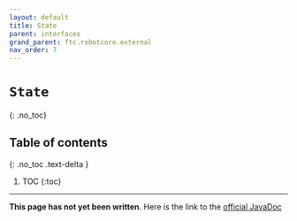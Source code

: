 ```yaml
---
layout: default
title: State
parent: interfaces
grand_parent: ftc.robotcore.external
nav_order: 7
---
```

# `State`
{: .no_toc}

## Table of contents
{: .no_toc .text-delta }

1. TOC
{:toc}
---
**This page has not yet been written**. Here is the link to the [official JavaDoc](https://ftctechnh.github.io/ftc_app/doc/javadoc/org/firstinspires/ftc/robotcore/external/State.html)
        